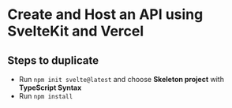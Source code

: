 # Create and Host an API using SvelteKit and Vercel

## Steps to duplicate

- Run `npm init svelte@latest` and choose **Skeleton project** with **TypeScript Syntax**
- Run `npm install`
